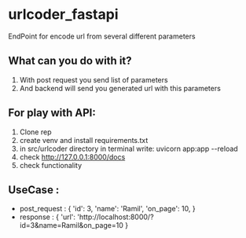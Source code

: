 # urlcoder_fastapi
EndPoint for encode url from  several different parameters 


What can you do with it?
----
1. With post request you send list of parameters
2. And backend will send you generated url with this parameters

For play with API:
---
1. Clone rep
2. create venv and install requirements.txt
3. in src/urlcoder directory in terminal write:
      uvicorn app:app --reload
4. check http://127.0.0.1:8000/docs
5. check functionality

UseCase :
---
- post_request :
{ 'id': 3,
  'name': 'Ramil',
  'on_page': 10,
}
- response : 
{ 'url': 'http://localhost:8000/?id=3&name=Ramil&on_page=10 }


